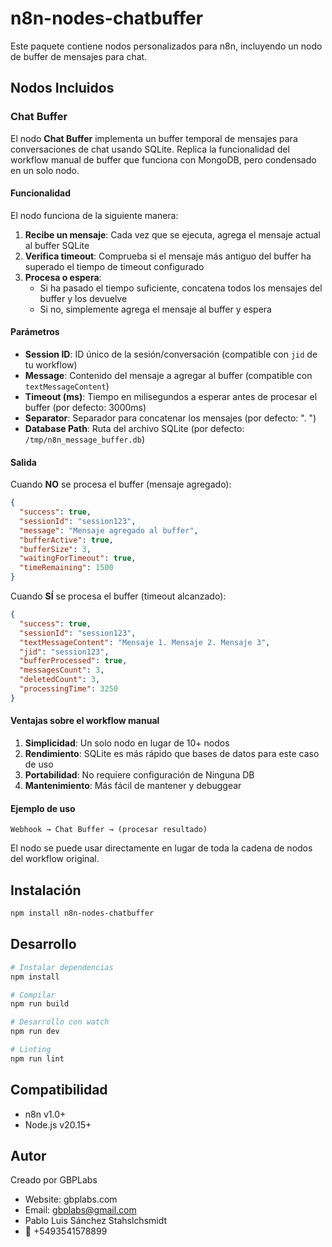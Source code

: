# n8n-nodes-chatbuffer

Este paquete contiene nodos personalizados para n8n, incluyendo un nodo de buffer de mensajes para chat.

## Nodos Incluidos

### Chat Buffer

El nodo **Chat Buffer** implementa un buffer temporal de mensajes para conversaciones de chat usando SQLite. Replica la funcionalidad del workflow manual de buffer que funciona con MongoDB, pero condensado en un solo nodo.

#### Funcionalidad

El nodo funciona de la siguiente manera:

1. **Recibe un mensaje**: Cada vez que se ejecuta, agrega el mensaje actual al buffer SQLite
2. **Verifica timeout**: Comprueba si el mensaje más antiguo del buffer ha superado el tiempo de timeout configurado
3. **Procesa o espera**: 
   - Si ha pasado el tiempo suficiente, concatena todos los mensajes del buffer y los devuelve
   - Si no, simplemente agrega el mensaje al buffer y espera

#### Parámetros

- **Session ID**: ID único de la sesión/conversación (compatible con `jid` de tu workflow)
- **Message**: Contenido del mensaje a agregar al buffer (compatible con `textMessageContent`)
- **Timeout (ms)**: Tiempo en milisegundos a esperar antes de procesar el buffer (por defecto: 3000ms)
- **Separator**: Separador para concatenar los mensajes (por defecto: ". ")
- **Database Path**: Ruta del archivo SQLite (por defecto: `/tmp/n8n_message_buffer.db`)

#### Salida

Cuando **NO** se procesa el buffer (mensaje agregado):
```json
{
  "success": true,
  "sessionId": "session123",
  "message": "Mensaje agregado al buffer",
  "bufferActive": true,
  "bufferSize": 3,
  "waitingForTimeout": true,
  "timeRemaining": 1500
}
```

Cuando **SÍ** se procesa el buffer (timeout alcanzado):
```json
{
  "success": true,
  "sessionId": "session123",
  "textMessageContent": "Mensaje 1. Mensaje 2. Mensaje 3",
  "jid": "session123",
  "bufferProcessed": true,
  "messagesCount": 3,
  "deletedCount": 3,
  "processingTime": 3250
}
```

#### Ventajas sobre el workflow manual

1. **Simplicidad**: Un solo nodo en lugar de 10+ nodos
2. **Rendimiento**: SQLite es más rápido que bases de datos para este caso de uso
3. **Portabilidad**: No requiere configuración de Ninguna DB
4. **Mantenimiento**: Más fácil de mantener y debuggear

#### Ejemplo de uso

```
Webhook → Chat Buffer → (procesar resultado)
```

El nodo se puede usar directamente en lugar de toda la cadena de nodos del workflow original.

## Instalación

```bash
npm install n8n-nodes-chatbuffer
```

## Desarrollo

```bash
# Instalar dependencias
npm install

# Compilar
npm run build

# Desarrollo con watch
npm run dev

# Linting
npm run lint
```

## Compatibilidad

- n8n v1.0+
- Node.js v20.15+

## Autor

Creado por GBPLabs
- Website: gbplabs.com
- Email: gbplabs@gmail.com
- Pablo Luis Sánchez Stahslchsmidt
- 📱 +5493541578899
